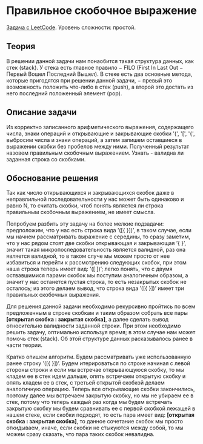 # Правильное скобочное выражение

[Задача с LeetCode](https://leetcode.com/problems/valid-parentheses/). Уровень сложности: простой.

## Теория
В решении данной задачи нам понаобится такая структура данных, как стек (stack). У стека есть главное правило − FILO (First In Last Out − Первый Вошел Последний Вышел). В стеке есть два основные метода, которые пригодятся при решении данной задачи, − превый это возможность положить что-либо в стек (push), а второй это достать из него последний положенный элемент (pop).

## Описание задачи
Из корректно записанного арифметического выражения, содержащего числа, знаки операций и открывающие и закрывающие скобки '(', '[', '{', выбросим числа и знаки операций, а затем запишем оставшиеся в выражении скобки без пробелов между ними. Полученный результат назовем правильным скобочным выражением. Узнать - валидна ли заданная строка со скобками.

## Обоснование решения
Так как число открывающихся и закрывающихся скобок даже в неправлильной последовательности у нас может быть одинаково и равно N, то считать скобки, чтоб понять является ли строка правильным скобочным выражением, не имеет смысла. 

Попробуем разбить эту задачу на более мелкие подзадачи: предположим, что у нас есть строка вида ’([{ }])’, в таком случае, если мы начнем рассматривать выражение с середины, то сразу заметим, что у нас рядом стоят две скобки открывающая и закрывающая ’{ }’, значит такая микропоследовательность является валидной, раз она является валидной, то в таком случе мы можем просто от нее избавиться и перейти к рассмотрению следующих скобок, при этом наша строка теперь имеет вид: ’([ ])’; легко понять, что с двумя оствавшимися парами скобок мы поступим аналогичным образом, а значит у нас останется пустая строка, то есть незакрытых скобок не осталось; из этого делаем вывод, что строка вида ’([{ }])’ имеет три правильных скобочных выражения.

Для решения данной задачи необходимо рекурсивно пройтись по всем предложенным в строке скобкам и таким образом собрать все пары **[открытая скобка : закрытая скобка]**, а далее сделать вывод относительно валидности заданной строки. При этом необходимо решить задачу, оптимально используя время; в этом случае нам может помочь стек (stack). Об этой структуре данных расказывалось ранее в части теории.

Кратко опишем алгоритм. Будем рассматривать уже использованную ранее строку ’([{ }])’. Будем итерироваться по строке начиная с левой стороны строки и если мы встречае открывающуюся скобку, то мы кладем ее в стек идем дальше, опять встречаем открытую скобку и опять кладем ее в стек, с третьей открытой скобкой делаем аналогичную операцию. Теперь все открывающие скобки закончились, поэтому далее мы встречаем закрытую скобку, но мы не убираем ее в стек, потому что теперь каждый раз когда мы будем встречать закрытую скобку мы будем сравнивать ее с первой скобкой лежащей в нашем стеке, если скобки подходят, то есть
пара имеет вид: **[открытая скобка : закрытая скобка]**, то данное сочетание скобок мы просто откидываем, иначе, если скобки не стыкуются между собой, то мы можем сразу сказать, что пара таких скобок невалидна.
